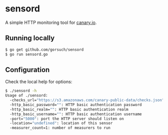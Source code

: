 sensord
=========

A simple HTTP monitoring tool for [canary.io](http://canary.io).

## Running locally

```sh
$ go get github.com/gorsuch/sensord
$ go run sensord.go
```

## Configuration

Check the local help for options:

```sh
$ ./sensord -h
Usage of ./sensord:
  -checks_url="https://s3.amazonaws.com/canary-public-data/checks.json": URL for check data
  -http_basic_password="": HTTP basic authentication password
  -http_basic_realm="": HTTP basic authentication realm
  -http_basic_username="": HTTP basic authentication username
  -port="5000": port the HTTP server should listen on
  -location="undefined": location of this sensor
  -measurer_count=1: number of measurers to run
```
